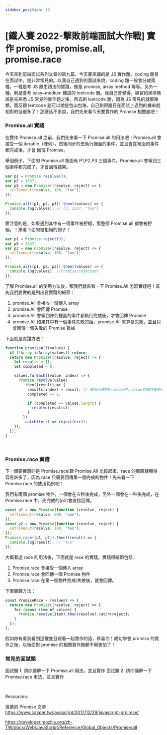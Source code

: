 ```yaml
---
sidebar_position: 10
---
```


# [鐵人賽 2022-擊敗前端面試大作戰] 實作 promise, promise.all, promise.race

今天來到前端面試系列文章的第九篇，今天要來講的是 JS 實作題。coding 題目在面試中，是非常常見的。以我自己遇到的面試來說，coding 題一般會分成兩種，一種是考 JS 原生語法的實踐，像是 promise, array method 等等。另外一種，則是會考 easy~medium 難度的 leetcode 題。我自己會覺得，練習的順序應該是先熟悉 JS 常見的實作題之後，再去刷 leetcode 題，因為 JS 常見的就那幾類，而反觀 leetcode 題可以說是包山包海，自己刷得題目在面試上遇到的機率就相對的低很多了！那廢話不多說，我們先來看今天要實作的 Promise 相關題吧！

### Promise.all 實踐

在實作 Promise.all 之前，我們先來看一下 Promise.all 的用法吧！Promise.all 會接受一個 iterable（陣列），然後同步的去執行裡面的事件，並且會在裡面的事件都完成後，才會 回傳 Promise。

舉個例子，下面的 Promise.all 裡面有 P1,P2,P3 三個事件，Promise.all 會等到三個事件都完成了，才會回傳結果。

```js
var p1 = Promise.resolve(3);
var p2 = 1337;
var p3 = new Promise((resolve, reject) => {
  setTimeout(resolve, 100, "foo");
});

Promise.all([p1, p2, p3]).then((values) => {
  console.log(values); // [3, 1337, "foo"]
});
```

要注意的是，如果遇到其中有一個事件被拒絕，那整個 Promise.all 都會被拒絕，！來看下面的被拒絕的例子！

```js
var p1 = Promise.reject(3);
var p2 = 1337;
var p3 = new Promise((resolve, reject) => {
  setTimeout(resolve, 100, "foo");
});

Promise.all([p1, p2, p3]).then((values) => {
  console.log(values); //Promise(rejected)
});
```

了解 Promise.all 的使用方法後，那我們就來看一下 Promise.All 怎麼實踐吧！首先我們要做的是列出要實踐的細節：

1. promise.All 會接收一個傳入 array
2. promise.All 會回傳 Promise
3. promise.All 會等到陣列裡面的事件都執行完成後，才會回傳 Promise
4. promise.All 如果其中有一個事件失敗的話，promise.All 就算是失敗，並且只會回傳一個失敗的 Promise 數據

下面就是實踐方法：

```js
function promiseAll(values) {
  if (!Array.isArray(values)) return;
  return new Promise((resolve, reject) => {
    let results = [];
    let completed = 0;

    values.forEach((value, index) => {
      Promise.resolve(value)
        .then((result) => {
          results[index] = result; // 確保回傳的Promise中，value的順序是對的！
          completed += 1;

          if (completed == values.length) {
            resolve(results);
          }
        })
        .catch((err) => reject(err));
    });
  });
}
```

&nbsp;

### Promise.race 實踐

下一個要實踐的是 Promise.race!跟 Promise.All 比較起來，race 的實踐就顯得容易許多了，因為 race 只需要回傳第一個完成的物件！先來看一下 Promise.race 的使用範例吧！

我們有兩個 promise 物件，一個會在五秒後完成，另外一個會在一秒後完成，在 Promise.race 中，先完成的(p2)會直接回傳。

```js
const p1 = new Promise(function (resolve, reject) {
  setTimeout(resolve, 500, "one");
});
const p2 = new Promise(function (resolve, reject) {
  setTimeout(resolve, 100, "two");
});
Promise.race([p1, p2]).then((result) => {
  console.log(result); // "two"
});
```

大概看過 race 的用法後，下面就是 race 的實踐。實踐得細節包括：

1. Promise.race 會接受一個傳入 array
2. Promise.race 會回傳一個 Promise 物件
3. Promise.race 在第一個物件完成/失敗後，就會回傳。

下面實踐方法：

```js
const PromiseRace = (values) => {
  return new Promise((resolve, reject) => {
    for (const item of values) {
      Promise.resolve(item).then(resolve).catch(reject);
    }
  });
};
```

假如你有看到看到這裡並且跟著一起實作的話，恭喜你！成功學會 promise 的實作之後，以後面對 promise 的相關實作題都不用害怕了！

### 常見的面試題

面試題 1. 請你講解一下 Promise.all 用法，並且實作
面試題 2. 請你講解一下 Promise.race 用法，並且實作

&nbsp;

Resources:

推薦的 Promise 文章
https://www.casper.tw/javascript/2017/12/29/javascript-proimse/

https://developer.mozilla.org/zh-TW/docs/Web/JavaScript/Reference/Global_Objects/Promise/all

